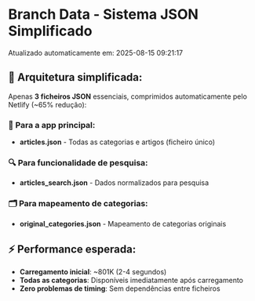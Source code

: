 # Branch Data - Sistema JSON Simplificado
Atualizado automaticamente em: 2025-08-15 09:21:17

## 🎯 Arquitetura simplificada:
Apenas **3 ficheiros JSON** essenciais, comprimidos automaticamente pelo Netlify (~65% redução):

### 📱 Para a app principal:
- **articles.json** - Todas as categorias e artigos (ficheiro único)

### 🔍 Para funcionalidade de pesquisa:
- **articles_search.json** - Dados normalizados para pesquisa

### 🗂️ Para mapeamento de categorias:
- **original_categories.json** - Mapeamento de categorias originais

## ⚡ Performance esperada:
- **Carregamento inicial**: ~801K (2-4 segundos)
- **Todas as categorias**: Disponíveis imediatamente após carregamento
- **Zero problemas de timing**: Sem dependências entre ficheiros

